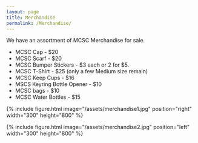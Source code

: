 ```yaml
---
layout: page
title: Merchandise
permalink: /Merchandise/
---
```


We have an assortment of MCSC Merchandise for sale. 

- MCSC Cap - $20
- MCSC Scarf - $20
- MCSC Bumper Stickers - $3 each or 2 for $5.
- MCSC  T-Shirt - $25 (only a few Medium size remain)
- MCSC Keep Cups - $16
- MSCS Keyring Bottle Opener - $10
- MCSC bags - $10
- MCSC Water Bottles - $15

{% include figure.html image="/assets/merchandise1.jpg" position="right" width="300" height="800" %}

{% include figure.html image="/assets/merchandise2.jpg" position="left" width="300" height="800" %}
